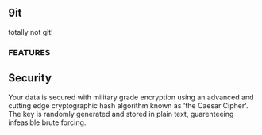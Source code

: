 ## 9it

totally not git!

### FEATURES
## Security
Your data is secured with military grade encryption using an advanced and cutting edge cryptographic hash algorithm known as 'the Caesar Cipher'. The key is randomly generated and stored in plain text, guarenteeing infeasible brute forcing.

